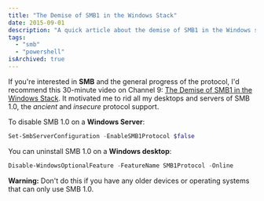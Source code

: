 ```yaml
---
title: "The Demise of SMB1 in the Windows Stack"
date: 2015-09-01
description: "A quick article about the demise of SMB1 in the Windows stack."
tags:
  - "smb"
  - "powershell"
isArchived: true
---
```


If you're interested in **SMB** and the general progress of the protocol, I'd recommend this 30-minute video on Channel 9: [The Demise of SMB1 in the Windows Stack](https://channel9.msdn.com/Blogs/Regular-IT-Guy/The-Demise-of-SMB-1-in-the-Windows-Stack?wt.mc_id=player). It motivated me to rid all my desktops and servers of SMB 1.0, the _ancient_ and _insecure_ protocol support.

To disable SMB 1.0 on a **Windows Server**:

```powershell
Set-SmbServerConfiguration -EnableSMB1Protocol $false
```

You can uninstall SMB 1.0 on a **Windows desktop**:

```powershell
Disable-WindowsOptionalFeature -FeatureName SMB1Protocol -Online
```

**Warning:** Don't do this if you have any older devices or operating systems that can only use SMB 1.0.
